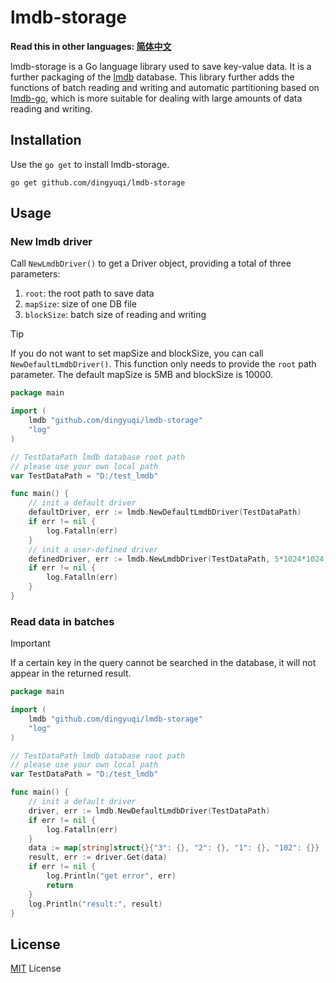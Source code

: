 # lmdb-storage

**Read this in other languages: [简体中文](./README.zh-CN.md)**


lmdb-storage is a Go language library used to save key-value data. It is a further packaging of the [lmdb](http://www.lmdb.tech/doc/starting.html) database.
This library further adds the functions of batch reading and writing and automatic partitioning based on [lmdb-go](https://github.com/bmatsuo/lmdb-go), which is more suitable for dealing with large amounts of data reading and writing.

## Installation
Use the `go get` to install lmdb-storage.
```shell
go get github.com/dingyuqi/lmdb-storage
```
## Usage
### New lmdb driver

Call `NewLmdbDriver()` to get a Driver object, providing a total of three parameters:
1. `root`: the root path to save data
2. `mapSize`: size of one DB file
3. `blockSize`: batch size of reading and writing

> [!TIP]  
>If you do not want to set mapSize and blockSize, you can call `NewDefaultLmdbDriver()`. 
This function only needs to provide the `root` path parameter. The default mapSize is 5MB and blockSize is 10000.

```go
package main

import (
	lmdb "github.com/dingyuqi/lmdb-storage"
	"log"
)

// TestDataPath lmdb database root path
// please use your own local path
var TestDataPath = "D:/test_lmdb"

func main() {
	// init a default driver
	defaultDriver, err := lmdb.NewDefaultLmdbDriver(TestDataPath)
	if err != nil {
		log.Fatalln(err)
	}
	// init a user-defined driver
	definedDriver, err := lmdb.NewLmdbDriver(TestDataPath, 5*1024*1024, 10000)
	if err != nil {
		log.Fatalln(err)
	}
}
```
### Read data in batches

> [!IMPORTANT]  
> If a certain key in the query cannot be searched in the database, it will not appear in the returned result.

```go
package main

import (
	lmdb "github.com/dingyuqi/lmdb-storage"
	"log"
)

// TestDataPath lmdb database root path
// please use your own local path
var TestDataPath = "D:/test_lmdb"

func main() {
	// init a default driver
	driver, err := lmdb.NewDefaultLmdbDriver(TestDataPath)
	if err != nil {
		log.Fatalln(err)
	}
	data := map[string]struct{}{"3": {}, "2": {}, "1": {}, "102": {}}
	result, err := driver.Get(data)
	if err != nil {
		log.Println("get error", err)
		return
	}
	log.Println("result:", result)
}
```

## License
[MIT](https://choosealicense.com/licenses/mit/) License